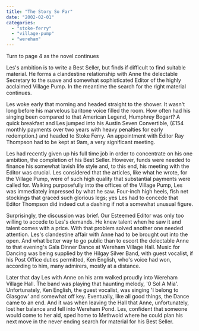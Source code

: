 ```yaml
---
title: "The Story So Far"
date: "2002-02-01"
categories: 
  - "stoke-ferry"
  - "village-pump"
  - "wereham"
---
```


Turn to page 4 as the novel continues

Les's ambition is to write a Best Seller, but finds if difficult to find suitable material. He forms a clandestine relationship with Anne the delectable Secretary to the suave and somewhat sophisticated Editor of the highly acclaimed Village Pump. In the meantime the search for the right material continues.

Les woke early that morning and headed straight to the shower. It wasn't long before his marvelous baritone voice filled the room. How often had his singing been compared to that American Legend, Humphrey Bogart? A quick breakfast and Les jumped into his Austin Seven Convertible, (£154 monthly payments over two years with heavy penalties for early redemption.) and headed to Stoke Ferry. An appointment with Editor Ray Thompson had to be kept at 9am, a very significant meeting.

Les had recently given up his full time job in order to concentrate on his one ambition, the completion of his Best Seller. However, funds were needed to finance his somewhat lavish life style and, to this end, his meeting with the Editor was crucial. Les considered that the articles, like what he wrote, for the Village Pump, were of such high quality that substantial payments were called for. Walking purposefully into the offices of the Village Pump, Les was immediately impressed by what he saw. Four-inch high heels, fish net stockings that graced such glorious legs; yes Les had to concede that Editor Thompson did indeed cut a dashing if not a somewhat unusual figure.

Surprisingly, the discussion was brief. Our Esteemed Editor was only too willing to accede to Les's demands. He knew talent when he saw it and talent comes with a price. With that problem solved another one needed attention. Les's clandestine affair with Anne had to be brought out into the open. And what better way to go public than to escort the delectable Anne to that evening's Gala Dinner Dance at Wereham Village Hall. Music for Dancing was being supplied by the Hilgay Silver Band, with guest vocalist, if his Post Office duties permitted, Ken English, who's voice had won, according to him, many admirers, mostly at a distance.

Later that day Les with Anne on his arm walked proudly into Wereham Village Hall. The band was playing that haunting melody, '0 Sol A Mia'. Unfortunately, Ken English, the guest vocalist, was singing 'I belong to Glasgow' and somewhat off key. Eventually, like all good things, the Dance came to an end. And it was when leaving the Hall that Anne, unfortunately, lost her balance and fell into Wereham Pond. Les, confident that someone would come to her aid, sped home to Methwold where he could plan his next move in the never ending search for material for his Best Seller.
